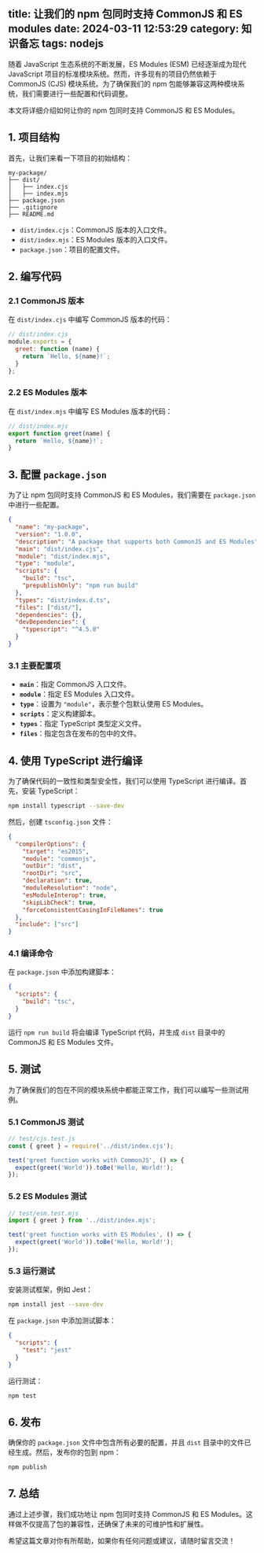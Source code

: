 title: 让我们的 npm 包同时支持 CommonJS 和 ES modules
date: 2024-03-11 12:53:29
category: 知识备忘
tags: nodejs
---


随着 JavaScript 生态系统的不断发展，ES Modules (ESM) 已经逐渐成为现代 JavaScript 项目的标准模块系统。然而，许多现有的项目仍然依赖于 CommonJS (CJS) 模块系统。为了确保我们的 npm 包能够兼容这两种模块系统，我们需要进行一些配置和代码调整。

本文将详细介绍如何让你的 npm 包同时支持 CommonJS 和 ES Modules。

## 1. 项目结构

首先，让我们来看一下项目的初始结构：

```
my-package/
├── dist/
│   ├── index.cjs
│   ├── index.mjs
├── package.json
├── .gitignore
├── README.md
```

- `dist/index.cjs`：CommonJS 版本的入口文件。
- `dist/index.mjs`：ES Modules 版本的入口文件。
- `package.json`：项目的配置文件。

## 2. 编写代码

### 2.1 CommonJS 版本

在 `dist/index.cjs` 中编写 CommonJS 版本的代码：

```javascript
// dist/index.cjs
module.exports = {
  greet: function (name) {
    return `Hello, ${name}!`;
  }
};
```

### 2.2 ES Modules 版本

在 `dist/index.mjs` 中编写 ES Modules 版本的代码：

```javascript
// dist/index.mjs
export function greet(name) {
  return `Hello, ${name}!`;
}
```

## 3. 配置 `package.json`

为了让 npm 包同时支持 CommonJS 和 ES Modules，我们需要在 `package.json` 中进行一些配置。

```json
{
  "name": "my-package",
  "version": "1.0.0",
  "description": "A package that supports both CommonJS and ES Modules",
  "main": "dist/index.cjs",
  "module": "dist/index.mjs",
  "type": "module",
  "scripts": {
    "build": "tsc",
    "prepublishOnly": "npm run build"
  },
  "types": "dist/index.d.ts",
  "files": ["dist/"],
  "dependencies": {},
  "devDependencies": {
    "typescript": "^4.5.0"
  }
}
```

### 3.1 主要配置项

- **`main`**：指定 CommonJS 入口文件。
- **`module`**：指定 ES Modules 入口文件。
- **`type`**：设置为 `"module"`，表示整个包默认使用 ES Modules。
- **`scripts`**：定义构建脚本。
- **`types`**：指定 TypeScript 类型定义文件。
- **`files`**：指定包含在发布的包中的文件。

## 4. 使用 TypeScript 进行编译

为了确保代码的一致性和类型安全性，我们可以使用 TypeScript 进行编译。首先，安装 TypeScript：

```sh
npm install typescript --save-dev
```

然后，创建 `tsconfig.json` 文件：

```json
{
  "compilerOptions": {
    "target": "es2015",
    "module": "commonjs",
    "outDir": "dist",
    "rootDir": "src",
    "declaration": true,
    "moduleResolution": "node",
    "esModuleInterop": true,
    "skipLibCheck": true,
    "forceConsistentCasingInFileNames": true
  },
  "include": ["src"]
}
```

### 4.1 编译命令

在 `package.json` 中添加构建脚本：

```json
{
  "scripts": {
    "build": "tsc",
  }
}
```

运行 `npm run build` 将会编译 TypeScript 代码，并生成 `dist` 目录中的 CommonJS 和 ES Modules 文件。

## 5. 测试

为了确保我们的包在不同的模块系统中都能正常工作，我们可以编写一些测试用例。

### 5.1 CommonJS 测试

```javascript
// test/cjs.test.js
const { greet } = require('../dist/index.cjs');

test('greet function works with CommonJS', () => {
  expect(greet('World')).toBe('Hello, World!');
});
```

### 5.2 ES Modules 测试

```javascript
// test/esm.test.mjs
import { greet } from '../dist/index.mjs';

test('greet function works with ES Modules', () => {
  expect(greet('World')).toBe('Hello, World!');
});
```

### 5.3 运行测试

安装测试框架，例如 Jest：

```sh
npm install jest --save-dev
```

在 `package.json` 中添加测试脚本：

```json
{
  "scripts": {
    "test": "jest"
  }
}
```

运行测试：

```sh
npm test
```

## 6. 发布

确保你的 `package.json` 文件中包含所有必要的配置，并且 `dist` 目录中的文件已经生成。然后，发布你的包到 npm：

```sh
npm publish
```

## 7. 总结

通过上述步骤，我们成功地让 npm 包同时支持 CommonJS 和 ES Modules。这样做不仅提高了包的兼容性，还确保了未来的可维护性和扩展性。

希望这篇文章对你有所帮助，如果你有任何问题或建议，请随时留言交流！
